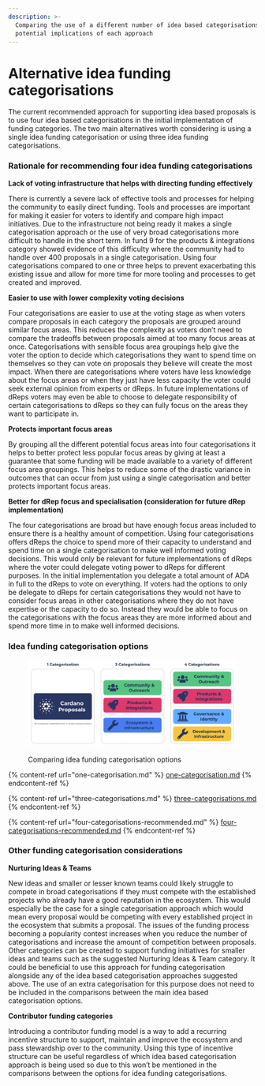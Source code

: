 ```yaml
---
description: >-
  Comparing the use of a different number of idea based categorisations and the
  potential implications of each approach
---
```


# Alternative idea funding categorisations

The current recommended approach for supporting idea based proposals is to use four idea based categorisations in the initial implementation of funding categories. The two main alternatives worth considering is using a single idea funding categorisation or using three idea funding categorisations.



### Rationale for recommending four idea funding categorisations

**Lack of voting infrastructure that helps with directing funding effectively**

There is currently a severe lack of effective tools and processes for helping the community to easily direct funding. Tools and processes are important for making it easier for voters to identify and compare high impact initiatives. Due to the infrastructure not being ready it makes a single categorisation approach or the use of very broad categorisations more difficult to handle in the short term. In fund 9 for the products & integrations category showed evidence of this difficulty where the community had to handle over 400 proposals in a single categorisation. Using four categorisations compared to one or three helps to prevent exacerbating this existing issue and allow for more time for more tooling and processes to get created and improved.



**Easier to use with lower complexity voting decisions**

Four categorisations are easier to use at the voting stage as when voters compare proposals in each category the proposals are grouped around similar focus areas. This reduces the complexity as voters don’t need to compare the tradeoffs between proposals aimed at too many focus areas at once. Categorisations with sensible focus area groupings help give the voter the option to decide which categorisations they want to spend time on themselves so they can vote on proposals they believe will create the most impact. When there are categorisations where voters have less knowledge about the focus areas or when they just have less capacity the voter could seek external opinion from experts or dReps. In future implementations of dReps voters may even be able to choose to delegate responsibility of certain categorisations to dReps so they can fully focus on the areas they want to participate in.



**Protects important focus areas**

By grouping all the different potential focus areas into four categorisations it helps to better protect less popular focus areas by giving at least a guarantee that some funding will be made available to a variety of different focus area groupings. This helps to reduce some of the drastic variance in outcomes that can occur from just using a single categorisation and better protects important focus areas.



**Better for dRep focus and specialisation (consideration for future dRep implementation)**

The four categorisations are broad but have enough focus areas included to ensure there is a healthy amount of competition. Using four categorisations offers dReps the choice to spend more of their capacity to understand and spend time on a single categorisation to make well informed voting decisions. This would only be relevant for future implementations of dReps where the voter could delegate voting power to dReps for different purposes. In the initial implementation you delegate a total amount of ADA in full to the dReps to vote on everything. If voters had the options to only be delegate to dReps for certain categorisations they would not have to consider focus areas in other categorisations where they do not have expertise or the capacity to do so. Instead they would be able to focus on the categorisations with the focus areas they are more informed about and spend more time in to make well informed decisions.



### Idea funding categorisation options

<figure><img src="../../.gitbook/assets/idea-categorisations-comparison.png" alt=""><figcaption><p>Comparing idea funding categorisation options</p></figcaption></figure>

{% content-ref url="one-categorisation.md" %}
[one-categorisation.md](one-categorisation.md)
{% endcontent-ref %}

{% content-ref url="three-categorisations.md" %}
[three-categorisations.md](three-categorisations.md)
{% endcontent-ref %}

{% content-ref url="four-categorisations-recommended.md" %}
[four-categorisations-recommended.md](four-categorisations-recommended.md)
{% endcontent-ref %}



### Other funding categorisation considerations



**Nurturing Ideas & Teams**

New ideas and smaller or lesser known teams could likely struggle to compete in broad categorisations if they must compete with the established projects who already have a good reputation in the ecosystem. This would especially be the case for a single categorisation approach which would mean every proposal would be competing with every established project in the ecosystem that submits a proposal. The issues of the funding process becoming a popularity contest increases when you reduce the number of categorisations and increase the amount of competition between proposals. Other categories can be created to support funding initiatives for smaller ideas and teams such as the suggested Nurturing Ideas & Team category. It could be beneficial to use this approach for funding categorisation alongside any of the idea based categorisation approaches suggested above. The use of an extra categorisation for this purpose does not need to be included in the comparisons between the main idea based categorisation options.



**Contributor funding categories**

Introducing a contributor funding model is a way to add a recurring incentive structure to support, maintain and improve the ecosystem and pass stewardship over to the community. Using this type of incentive structure can be useful regardless of which idea based categorisation approach is being used so due to this won’t be mentioned in the comparisons between the options for idea funding categorisations.
